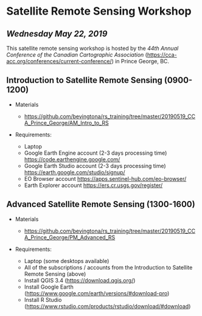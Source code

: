 # **Satellite Remote Sensing Workshop** 
## *Wednesday May 22, 2019*

This satellite remote sensing workshop is hosted by the *44th Annual Conference of the Canadian Cartographic Association* (https://cca-acc.org/conferences/current-conference/) in Prince George, BC. 

## **Introduction to Satellite Remote Sensing**  (0900-1200) 

* Materials  
  * https://github.com/bevingtona/rs_training/tree/master/20190519_CCA_Prince_George/AM_Intro_to_RS

* Requirements:  
  * Laptop
  * Google Earth Engine account (2-3 days processing time) https://code.earthengine.google.com/ 
  * Google Earth Studio account (2-3 days processing time) https://earth.google.com/studio/signup/ 
  * EO Browser account https://apps.sentinel-hub.com/eo-browser/ 
  * Earth Explorer account https://ers.cr.usgs.gov/register/ 

## **Advanced Satellite Remote Sensing** (1300-1600) 

* Materials  
  * https://github.com/bevingtona/rs_training/tree/master/20190519_CCA_Prince_George/PM_Advanced_RS

* Requirements: 
  * Laptop (some desktops available)
  * All of the subscriptions / accounts from the Introduction to Satellite Remote Sensing (above)
  * Install QGIS 3.4 (https://download.qgis.org/)
  * Install Google Earth (https://www.google.com/earth/versions/#download-pro)
  * Install R Studio (https://www.rstudio.com/products/rstudio/download/#download)
